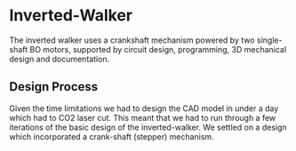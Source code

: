# Inverted-Walker
The inverted walker uses a crankshaft mechanism powered by two single-shaft BO motors, supported by circuit design, programming, 3D mechanical design and documentation.

## Design Process
Given the time limitations we had to design the CAD model in under a day which had to CO2 laser cut. This meant that we had to run through a few iterations of the basic design of the inverted-walker. We settled on a design which incorporated a crank-shaft (stepper) mechanism. 
